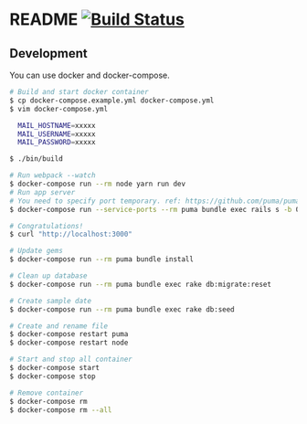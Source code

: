 # README [![Build Status](https://travis-ci.org/terut/okimochi.svg?branch=master)](https://travis-ci.org/terut/okimochi)

## Development

You can use docker and docker-compose.

```sh
# Build and start docker container
$ cp docker-compose.example.yml docker-compose.yml
$ vim docker-compose.yml

  MAIL_HOSTNAME=xxxxx
  MAIL_USERNAME=xxxxx
  MAIL_PASSWORD=xxxxx

$ ./bin/build

# Run webpack --watch
$ docker-compose run --rm node yarn run dev
# Run app server
# You need to specify port temporary. ref: https://github.com/puma/puma/pull/1277#event-1064193856
$ docker-compose run --service-ports --rm puma bundle exec rails s -b 0.0.0.0 -p 3000

# Congratulations!
$ curl "http://localhost:3000"

# Update gems
$ docker-compose run --rm puma bundle install

# Clean up database
$ docker-compose run --rm puma bundle exec rake db:migrate:reset

# Create sample date
$ docker-compose run --rm puma bundle exec rake db:seed

# Create and rename file
$ docker-compose restart puma
$ docker-compose restart node

# Start and stop all container
$ docker-compose start
$ docker-compose stop

# Remove container
$ docker-compose rm
$ docker-compose rm --all
```
